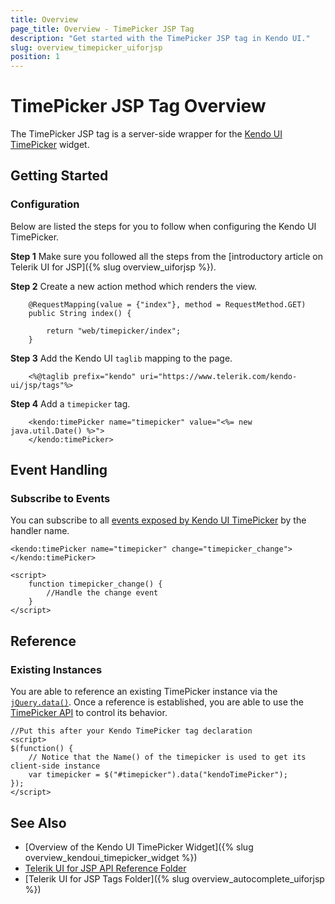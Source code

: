 ```yaml
---
title: Overview
page_title: Overview - TimePicker JSP Tag
description: "Get started with the TimePicker JSP tag in Kendo UI."
slug: overview_timepicker_uiforjsp
position: 1
---
```


# TimePicker JSP Tag Overview

The TimePicker JSP tag is a server-side wrapper for the [Kendo UI TimePicker](/api/javascript/ui/timepicker) widget.

## Getting Started

### Configuration

Below are listed the steps for you to follow when configuring the Kendo UI TimePicker.

**Step 1** Make sure you followed all the steps from the [introductory article on Telerik UI for JSP]({% slug overview_uiforjsp %}).

**Step 2** Create a new action method which renders the view.



        @RequestMapping(value = {"index"}, method = RequestMethod.GET)
        public String index() {

            return "web/timepicker/index";
        }

**Step 3** Add the Kendo UI `taglib` mapping to the page.



        <%@taglib prefix="kendo" uri="https://www.telerik.com/kendo-ui/jsp/tags"%>

**Step 4** Add a `timepicker` tag.



        <kendo:timePicker name="timepicker" value="<%= new java.util.Date() %>">
        </kendo:timePicker>

## Event Handling

### Subscribe to Events

You can subscribe to all [events exposed by Kendo UI TimePicker](/api/javascript/ui/timepicker#events) by the handler name.



    <kendo:timePicker name="timepicker" change="timepicker_change"></kendo:timePicker>

    <script>
        function timepicker_change() {
            //Handle the change event
        }
    </script>

## Reference

### Existing Instances

You are able to reference an existing TimePicker instance via the [`jQuery.data()`](https://api.jquery.com/jQuery.data/). Once a reference is established, you are able to use the [TimePicker API](/api/javascript/ui/timepicker#methods) to control its behavior.



    //Put this after your Kendo TimePicker tag declaration
    <script>
    $(function() {
        // Notice that the Name() of the timepicker is used to get its client-side instance
        var timepicker = $("#timepicker").data("kendoTimePicker");
    });
    </script>

## See Also

* [Overview of the Kendo UI TimePicker Widget]({% slug overview_kendoui_timepicker_widget %})
* [Telerik UI for JSP API Reference Folder](/api/jsp/autocomplete/animation)
* [Telerik UI for JSP Tags Folder]({% slug overview_autocomplete_uiforjsp %})
